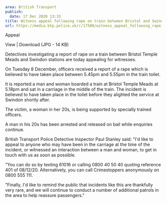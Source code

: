 ```yaml
area: British Transport
publish:
  date: 17 Dec 2020 13:33
title: Witness appeal following rape on train between Bristol and Swindon
url: https://media.btp.police.uk/r/17508/witness_appeal_following_rape_on_train_between_br
```

Appeal

View | Download (JPG - 14 KB)

Detectives investigating a report of rape on a train between Bristol Temple Meads and Swindon stations are today appealing for witnesses.

On Tuesday 8 December, officers received a report of a rape which is believed to have taken place between 5.45pm and 5.55pm in the train toilet.

It is reported a man and woman boarded a train at Bristol Temple Meads at 5.18pm and sat in a carriage in the middle of the train. The incident is believed to have taken place in the toilet before they alighted the service at Swindon shortly after.

The victim, a woman in her 20s, is being supported by specially trained officers.

A man in his 20s has been arrested and released on bail while enquiries continue.

British Transport Police Detective Inspector Paul Stanley said: "I'd like to appeal to anyone who may have been in the carriage at the time of the incident, or witnessed an interaction between a man and woman, to get in touch with us as soon as possible.

"You can do so by texting 61016 or calling 0800 40 50 40 quoting reference 401 of 08/12/20. Alternatively, you can call Crimestoppers anonymously on 0800 555 111.

"Finally, I'd like to remind the public that incidents like this are thankfully very rare, and we will continue to conduct a number of additional patrols in the area to help reassure passengers."
